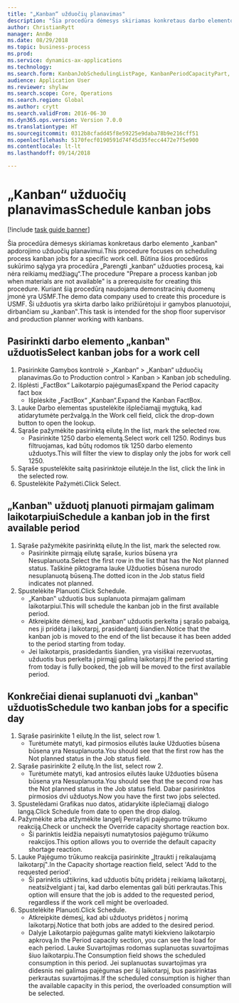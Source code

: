```yaml
--- 
title: "„Kanban“ užduočių planavimas"
description: "Šia procedūra dėmesys skiriamas konkretaus darbo elemento „kanban‟ apdorojimo užduočių planavimui."
author: ChristianRytt
manager: AnnBe
ms.date: 08/29/2018
ms.topic: business-process
ms.prod: 
ms.service: dynamics-ax-applications
ms.technology: 
ms.search.form: KanbanJobSchedulingListPage, KanbanPeriodCapacityPart, SysLookupMultiSelectGrid, KanbanBoardScheduleJobForward
audience: Application User
ms.reviewer: shylaw
ms.search.scope: Core, Operations
ms.search.region: Global
ms.author: crytt
ms.search.validFrom: 2016-06-30
ms.dyn365.ops.version: Version 7.0.0
ms.translationtype: HT
ms.sourcegitcommit: 0312b8cfadd45f8e59225e9daba78b9e216cff51
ms.openlocfilehash: 5170fecf0190591d74f45d35fecc4472e7f5e900
ms.contentlocale: lt-lt
ms.lasthandoff: 09/14/2018

---
```

# <a name="schedule-kanban-jobs"></a><span data-ttu-id="d3ad7-103">„Kanban“ užduočių planavimas</span><span class="sxs-lookup"><span data-stu-id="d3ad7-103">Schedule kanban jobs</span></span>

[!include [task guide banner](../../includes/task-guide-banner.md)]

<span data-ttu-id="d3ad7-104">Šia procedūra dėmesys skiriamas konkretaus darbo elemento „kanban‟ apdorojimo užduočių planavimui.</span><span class="sxs-lookup"><span data-stu-id="d3ad7-104">This procedure focuses on scheduling process kanban jobs for a specific work cell.</span></span> <span data-ttu-id="d3ad7-105">Būtina šios procedūros sukūrimo sąlyga yra procedūra „Parengti „kanban“ užduoties procesą, kai nėra reikiamų medžiagų“.</span><span class="sxs-lookup"><span data-stu-id="d3ad7-105">The procedure "Prepare a process kanban job when materials are not available" is a prerequisite for creating this procedure.</span></span> <span data-ttu-id="d3ad7-106">Kuriant šią procedūrą naudojama demonstracinių duomenų įmonė yra USMF.</span><span class="sxs-lookup"><span data-stu-id="d3ad7-106">The demo data company used to create this procedure is USMF.</span></span> <span data-ttu-id="d3ad7-107">Ši užduotis yra skirta darbo laiko prižiūrėtojui ir gamybos planuotojui, dirbančiam su „kanban‟.</span><span class="sxs-lookup"><span data-stu-id="d3ad7-107">This task is intended for the shop floor supervisor and production planner working with kanbans.</span></span>


## <a name="select-kanban-jobs-for-a-work-cell"></a><span data-ttu-id="d3ad7-108">Pasirinkti darbo elemento „kanban‟ užduotis</span><span class="sxs-lookup"><span data-stu-id="d3ad7-108">Select kanban jobs for a work cell</span></span>
1. <span data-ttu-id="d3ad7-109">Pasirinkite Gamybos kontrolė > „Kanban“ > „Kanban“ užduočių planavimas.</span><span class="sxs-lookup"><span data-stu-id="d3ad7-109">Go to Production control > Kanban > Kanban job scheduling.</span></span>
2. <span data-ttu-id="d3ad7-110">Išplėsti „FactBox“ Laikotarpio pajėgumas</span><span class="sxs-lookup"><span data-stu-id="d3ad7-110">Expand the Period capacity fact box</span></span>
    * <span data-ttu-id="d3ad7-111">Išplėskite „FactBox“ „Kanban“.</span><span class="sxs-lookup"><span data-stu-id="d3ad7-111">Expand the Kanban FactBox.</span></span>  
3. <span data-ttu-id="d3ad7-112">Lauke Darbo elementas spustelėkite išplečiamąjį mygtuką, kad atidarytumėte peržvalgą.</span><span class="sxs-lookup"><span data-stu-id="d3ad7-112">In the Work cell field, click the drop-down button to open the lookup.</span></span>
4. <span data-ttu-id="d3ad7-113">Sąraše pažymėkite pasirinktą eilutę.</span><span class="sxs-lookup"><span data-stu-id="d3ad7-113">In the list, mark the selected row.</span></span>
    * <span data-ttu-id="d3ad7-114">Pasirinkite 1250 darbo elementą.</span><span class="sxs-lookup"><span data-stu-id="d3ad7-114">Select work cell 1250.</span></span> <span data-ttu-id="d3ad7-115">Rodinys bus filtruojamas, kad būtų rodomos tik 1250 darbo elemento užduotys.</span><span class="sxs-lookup"><span data-stu-id="d3ad7-115">This will filter the view to display only the jobs for work cell 1250.</span></span>  
5. <span data-ttu-id="d3ad7-116">Sąraše spustelėkite saitą pasirinktoje eilutėje.</span><span class="sxs-lookup"><span data-stu-id="d3ad7-116">In the list, click the link in the selected row.</span></span>
6. <span data-ttu-id="d3ad7-117">Spustelėkite Pažymėti.</span><span class="sxs-lookup"><span data-stu-id="d3ad7-117">Click Select.</span></span>

## <a name="schedule-a-kanban-job-in-the-first-available-period"></a><span data-ttu-id="d3ad7-118">„Kanban‟ užduotį planuoti pirmajam galimam laikotarpiui</span><span class="sxs-lookup"><span data-stu-id="d3ad7-118">Schedule a kanban job in the first available period</span></span>
1. <span data-ttu-id="d3ad7-119">Sąraše pažymėkite pasirinktą eilutę.</span><span class="sxs-lookup"><span data-stu-id="d3ad7-119">In the list, mark the selected row.</span></span>
    * <span data-ttu-id="d3ad7-120">Pasirinkite pirmąją eilutę sąraše, kurios būsena yra Nesuplanuota.</span><span class="sxs-lookup"><span data-stu-id="d3ad7-120">Select the first row in the list that has the Not planned status.</span></span> <span data-ttu-id="d3ad7-121">Taškinė piktograma lauke Užduoties būsena nurodo nesuplanuotą būseną.</span><span class="sxs-lookup"><span data-stu-id="d3ad7-121">The dotted icon in the Job status field indicates not planned.</span></span>  
2. <span data-ttu-id="d3ad7-122">Spustelėkite Planuoti.</span><span class="sxs-lookup"><span data-stu-id="d3ad7-122">Click Schedule.</span></span>
    * <span data-ttu-id="d3ad7-123">„Kanban‟ užduotis bus suplanuota pirmajam galimam laikotarpiui.</span><span class="sxs-lookup"><span data-stu-id="d3ad7-123">This will schedule the kanban job in the first available period.</span></span>  
    * <span data-ttu-id="d3ad7-124">Atkreipkite dėmesį, kad „kanban“ užduotis perkelta į sąrašo pabaigą, nes ji pridėta į laikotarpį, prasidedantį šiandien.</span><span class="sxs-lookup"><span data-stu-id="d3ad7-124">Notice that the kanban job is moved to the end of the list because it has been added to the period starting from today.</span></span>  
    * <span data-ttu-id="d3ad7-125">Jei laikotarpis, prasidedantis šiandien, yra visiškai rezervuotas, užduotis bus perkelta į pirmąjį galimą laikotarpį.</span><span class="sxs-lookup"><span data-stu-id="d3ad7-125">If the period starting from today is fully booked, the job will be moved to the first available period.</span></span>  

## <a name="schedule-two-kanban-jobs-for-a-specific-day"></a><span data-ttu-id="d3ad7-126">Konkrečiai dienai suplanuoti dvi „kanban‟ užduotis</span><span class="sxs-lookup"><span data-stu-id="d3ad7-126">Schedule two kanban jobs for a specific day</span></span>
1. <span data-ttu-id="d3ad7-127">Sąraše pasirinkite 1 eilutę.</span><span class="sxs-lookup"><span data-stu-id="d3ad7-127">In the list, select row 1.</span></span>
    * <span data-ttu-id="d3ad7-128">Turėtumėte matyti, kad pirmosios eilutės lauke Užduoties būsena būsena yra Nesuplanuota.</span><span class="sxs-lookup"><span data-stu-id="d3ad7-128">You should see that the first row has the Not planned status in the Job status field.</span></span>  
2. <span data-ttu-id="d3ad7-129">Sąraše pasirinkite 2 eilutę.</span><span class="sxs-lookup"><span data-stu-id="d3ad7-129">In the list, select row 2.</span></span>
    * <span data-ttu-id="d3ad7-130">Turėtumėte matyti, kad antrosios eilutės lauke Užduoties būsena būsena yra Nesuplanuota.</span><span class="sxs-lookup"><span data-stu-id="d3ad7-130">You should see that the second row has the Not planned status in the Job status field.</span></span> <span data-ttu-id="d3ad7-131">Dabar pasirinktos pirmosios dvi užduotys.</span><span class="sxs-lookup"><span data-stu-id="d3ad7-131">Now you have the first two jobs selected.</span></span>  
3. <span data-ttu-id="d3ad7-132">Spustelėdami Grafikas nuo datos, atidarykite išplečiamąjį dialogo langą.</span><span class="sxs-lookup"><span data-stu-id="d3ad7-132">Click Schedule from date to open the drop dialog.</span></span>
4. <span data-ttu-id="d3ad7-133">Pažymėkite arba atžymėkite langelį Perrašyti pajėgumo trūkumo reakciją.</span><span class="sxs-lookup"><span data-stu-id="d3ad7-133">Check or uncheck the Override capacity shortage reaction box.</span></span>
    * <span data-ttu-id="d3ad7-134">Ši parinktis leidžia nepaisyti numatytosios pajėgumo trūkumo reakcijos.</span><span class="sxs-lookup"><span data-stu-id="d3ad7-134">This option allows you to override the default capacity shortage reaction.</span></span>  
5. <span data-ttu-id="d3ad7-135">Lauke Pajėgumo trūkumo reakcija pasirinkite „Įtraukti į reikalaujamą laikotarpį‟.</span><span class="sxs-lookup"><span data-stu-id="d3ad7-135">In the Capacity shortage reaction field, select 'Add to the requested period'.</span></span>
    * <span data-ttu-id="d3ad7-136">Ši parinktis užtikrins, kad užduotis būtų pridėta į reikiamą laikotarpį, neatsižvelgiant į tai, kad darbo elementas gali būti perkrautas.</span><span class="sxs-lookup"><span data-stu-id="d3ad7-136">This option will ensure that the job is added to the requested period, regardless if the work cell might be overloaded.</span></span>  
6. <span data-ttu-id="d3ad7-137">Spustelėkite Planuoti.</span><span class="sxs-lookup"><span data-stu-id="d3ad7-137">Click Schedule.</span></span>
    * <span data-ttu-id="d3ad7-138">Atkreipkite dėmesį, kad abi užduotys pridėtos į norimą laikotarpį.</span><span class="sxs-lookup"><span data-stu-id="d3ad7-138">Notice that both jobs are added to the desired period.</span></span>  
    * <span data-ttu-id="d3ad7-139">Dalyje Laikotarpio pajėgumas galite matyti kiekvieno laikotarpio apkrovą.</span><span class="sxs-lookup"><span data-stu-id="d3ad7-139">In the Period capacity section, you can see the load for each period.</span></span> <span data-ttu-id="d3ad7-140">Lauke Suvartojimas rodomas suplanuotas suvartojimas šiuo laikotarpiu.</span><span class="sxs-lookup"><span data-stu-id="d3ad7-140">The Consumption field shows the scheduled consumption in this period.</span></span> <span data-ttu-id="d3ad7-141">Jei suplanuotas suvartojimas yra didesnis nei galimas pajėgumas per šį laikotarpį, bus pasirinktas perkrautas suvartojimas.</span><span class="sxs-lookup"><span data-stu-id="d3ad7-141">If the scheduled consumption is higher than the available capacity in this period, the overloaded consumption will be selected.</span></span>  



